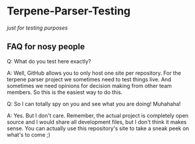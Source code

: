 # Terpene-Parser-Testing
_just for testing purposes_

## FAQ for nosy people
Q: What do you test here exactly?

A: Well, GitHub allows you to only host one site per repository.
For the terpene parser project we sometimes need to test things live.
And sometimes we need opinions for decision making from other team members.
So this is the easiest way to do this.


Q: So I can totally spy on you and see what you are doing! Muhahaha!

A: Yes. But I don't care. Remember, the actual project is completely open source
and I would share all development files, but I don't think it makes sense.
You can actually use this repository's site to take a sneak peek on what's to come ;)
